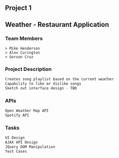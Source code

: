 ## Project 1
## Weather - Restaurant Application

### Team Members 
```
> Mike Henderson
> Alex Curington
> Gerson Cruz
```
### Project Description
```python
Creates song playlist based on the current weather
Capability to like or dislike songs
Sketch out interface design - TBD
```
### APIs
```python
Open Weather Map API
Spotify API
```
### Tasks
```python
UI Design
AJAX API Design
JQuery DOM Manipulation
Test Cases
```
